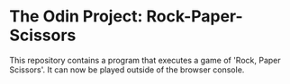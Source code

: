 # The Odin Project: Rock-Paper-Scissors

This repository contains a program that executes a game of 'Rock, Paper Scissors'. It can now be played outside of the browser console.